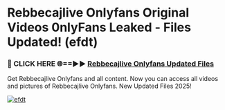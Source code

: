 # Rebbecajlive Onlyfans Original Videos 0nlyFans Leaked - Files Updated! (efdt)

<h3>🔴 CLICK HERE 🌐==►► <a href="https://tinyurl.com/ehrbuxhb" rel="nofollow">Rebbecajlive Onlyfans Updated Files</a></h3>

Get Rebbecajlive Onlyfans and all content. Now you can access all videos and pictures of Rebbecajlive Onlyfans. New Updated Files 2025!

[![efdt](https://i.imgur.com/lVYEuWS.gif)](https://tinyurl.com/ehrbuxhb)
